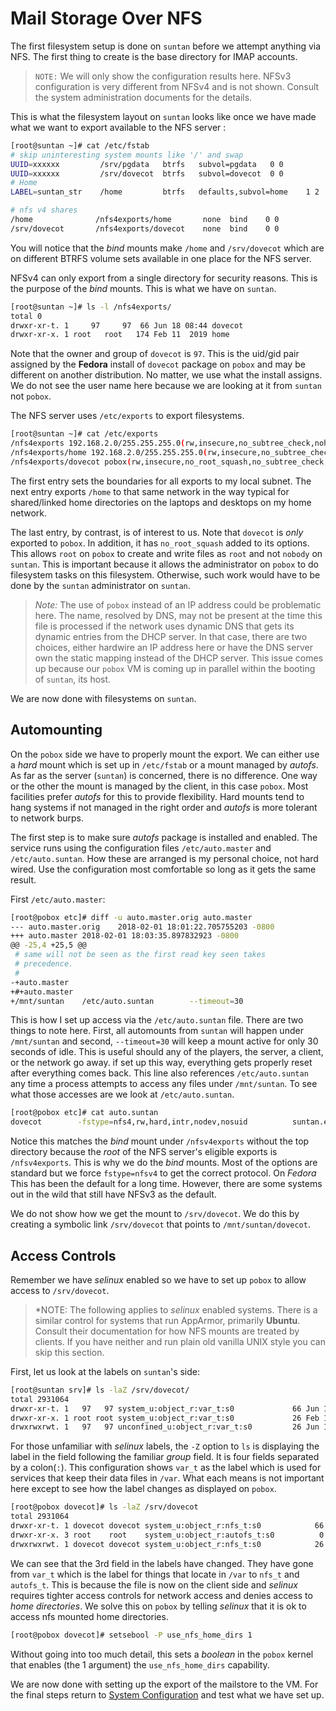 # Mail Storage Over NFS
The first filesystem setup is done on `suntan` before we attempt anything via NFS.
The first thing to create is the base directory for IMAP accounts.

>`NOTE:` We will only show the configuration results here.
NFSv3 configuration is very different from NFSv4 and is not shown.
Consult the system administration documents for the details.

This is what the filesystem layout on `suntan` looks like
once we have made what we want to export available to the NFS server
:
```bash
[root@suntan ~]# cat /etc/fstab
# skip uninteresting system mounts like '/' and swap
UUID=xxxxxx         /srv/pgdata   btrfs   subvol=pgdata   0 0
UUID=xxxxxx         /srv/dovecot  btrfs   subvol=dovecot  0 0
# Home
LABEL=suntan_str    /home         btrfs   defaults,subvol=home    1 2

# nfs v4 shares
/home              /nfs4exports/home       none  bind    0 0
/srv/dovecot       /nfs4exports/dovecot    none  bind    0 0
```

You will notice that the *bind* mounts make `/home` and `/srv/dovecot` which are on different
BTRFS volume sets available in one place for the NFS server.

NFSv4 can only export from a single directory for security reasons.
This is the purpose of the *bind* mounts.
This is what we have on `suntan`.
```bash
[root@suntan ~]# ls -l /nfs4exports/
total 0
drwxr-xr-t. 1     97     97  66 Jun 18 08:44 dovecot
drwxr-xr-x. 1 root   root   174 Feb 11  2019 home
```

Note that the owner and group of `dovecot` is `97`.
This is the uid/gid pair assigned by the **Fedora** install of `dovecot` package on `pobox` and may be different on another distribution.
No matter, we use what the install assigns.
We do not see the user name here because we are looking at it from `suntan` not `pobox`.

The NFS server uses `/etc/exports` to export filesystems.

```bash
[root@suntan ~]# cat /etc/exports
/nfs4exports 192.168.2.0/255.255.255.0(rw,insecure,no_subtree_check,nohide,fsid=0)
/nfs4exports/home 192.168.2.0/255.255.255.0(rw,insecure,no_subtree_check,nohide) 
/nfs4exports/dovecot pobox(rw,insecure,no_root_squash,no_subtree_check,nohide)
```

The first entry sets the boundaries for all exports to my local subnet.
The next entry exports `/home` to that same network in the way typical for
shared/linked home directories on the laptops and desktops on my home network.

The last entry, by contrast, is of interest to us. Note that `dovecot` is _only_ exported to `pobox`.
In addition, it has `no_root_squash` added to its options.
This allows `root` on `pobox` to create and write files as `root` and not `nobody` on `suntan`.
This is important because it allows the administrator on `pobox` to do filesystem
tasks on this filesystem. Otherwise, such work would have to be done by the
`suntan` administrator on `suntan`.

>*Note:* The use of `pobox` instead of an IP address could be problematic here.
The name, resolved by DNS, may not be present at the time this file is processed if
the network uses dynamic DNS that gets its dynamic entries from the DHCP server.
In that case, there are two choices, either hardwire an IP address here or have
the DNS server own the static mapping instead of the DHCP server.
This issue comes up because our `pobox` VM is coming up in parallel within the
booting of `suntan`, its host.

We are now done with filesystems on `suntan`.


## Automounting
On the `pobox` side we have to properly mount the export.
We can either use a *hard* mount which is set up in `/etc/fstab` or a mount managed
by *autofs*. As far as the server (`suntan`) is concerned, there is no difference.
One way or the other the mount is managed by the client, in this case `pobox`.
Most facilities prefer *autofs* for this to provide flexibility.
Hard mounts tend to hang systems if not managed in the right order and *autofs* is more tolerant to network burps.

The first step is to make sure *autofs* package is installed and enabled.
The service runs using the configuration files `/etc/auto.master` and `/etc/auto.suntan`.
How these are arranged is my personal choice, not hard wired.
Use the configuration most comfortable so long as it gets the same result.

First `/etc/auto.master`:

```bash
[root@pobox etc]# diff -u auto.master.orig auto.master
--- auto.master.orig    2018-02-01 18:01:22.705755203 -0800
+++ auto.master 2018-02-01 18:03:35.897832923 -0800
@@ -25,4 +25,5 @@
 # same will not be seen as the first read key seen takes
 # precedence.
 #
-+auto.master
+#+auto.master
+/mnt/suntan    /etc/auto.suntan        --timeout=30
```

This is how I set up access via the `/etc/auto.suntan` file.
There are two things to note here. First, all automounts from `suntan` will happen
under `/mnt/suntan` and second, `--timeout=30` will keep a mount active for only
30 seconds of idle. This is useful should any of the players, the server, a client, or the network go away. if set up this way, everything gets properly reset after everything comes back.
This line also references `/etc/auto.suntan` any time a process attempts to access
any files under `/mnt/suntan`. To see what those accesses are we look at
`/etc/auto.suntan`.

```bash
[root@pobox etc]# cat auto.suntan
dovecot        -fstype=nfs4,rw,hard,intr,nodev,nosuid          suntan.example.com:/dovecot
```
Notice this matches the *bind* mount under `/nfsv4exports` without the top directory
because the *root* of the NFS server's eligible exports is `/nfsv4exports`.
This is why we do the *bind* mounts.
Most of the options are standard but we force `fstype=nfsv4` to get the correct protocol.
On *Fedora* This has been the default for a long time.
However, there are some systems out in the wild that still have NFSv3 as the default.

We do not show how we get the mount to `/srv/dovecot`.
We do this by creating a symbolic link `/srv/dovecot` that points to `/mnt/suntan/dovecot`.

## Access Controls
Remember we have *selinux* enabled so we have to set up `pobox` to allow access to
`/srv/dovecot`.

>*NOTE: The following applies to *selinux* enabled systems. There is a similar
control for systems that run AppArmor, primarily **Ubuntu**. Consult their
documentation for how NFS mounts are treated by clients.
If you have neither and run plain old vanilla UNIX style you can skip this section.

First, let us look at the labels on `suntan`'s side:

```bash
[root@suntan srv]# ls -laZ /srv/dovecot/
total 2931064
drwxr-xr-t. 1   97   97 system_u:object_r:var_t:s0             66 Jun 18 08:44 .
drwxr-xr-x. 1 root root system_u:object_r:var_t:s0             26 Feb 11  2019 ..
drwxrwxrwt. 1   97   97 unconfined_u:object_r:var_t:s0         26 Jun 16 16:24 example.com
```

For those unfamiliar with *selinux* labels, the `-Z` option to `ls` is displaying
the label in the field following the familiar *group* field. It is four fields
separated by a colon(`:`).
This configuration shows `var_t` as the label which is used for services that keep
their data files in `/var`.
What each means is not important here except to see how the label changes as displayed on `pobox`.

```bash
[root@pobox dovecot]# ls -laZ /srv/dovecot
total 2931064
drwxr-xr-t. 1 dovecot dovecot system_u:object_r:nfs_t:s0            66 Jun 18 08:44 .
drwxr-xr-x. 3 root    root    system_u:object_r:autofs_t:s0          0 Jun 11 19:01 ..
drwxrwxrwt. 1 dovecot dovecot system_u:object_r:nfs_t:s0            26 Jun 16 16:24 example.com

```

We can see that the 3rd field in the labels have changed.
They have gone from `var_t` which is the label for things that locate in `/var`
to `nfs_t` and `autofs_t`. This is because the file is now on the client side and
*selinux* requires tighter access controls for network access and denies
access to *home directories*. We solve this on `pobox` by telling *selinux* that
it is ok to access nfs mounted home directories.

```bash
[root@pobox dovecot]# setsebool -P use_nfs_home_dirs 1
```

Without going into too much detail, this sets a *boolean* in the `pobox` kernel that
enables (the 1 argument) the `use_nfs_home_dirs` capability.

We are now done with setting up the export of the mailstore to the VM. For the final
steps return to [System Configuration](system_configuration.md) and test what we
have set up.
